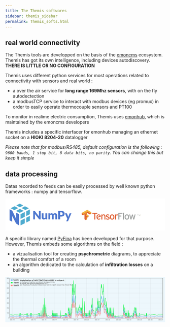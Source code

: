 ```yaml
---
title: The Themis softwares
sidebar: themis_sidebar
permalink: Themis_softs.html
---
```


## real world connectivity

The Themis tools are developped on the basis of the [emoncms](http://github.com/emoncms) ecosystem. 
Themis has got its own intelligence, including devices autodiscovery. **THERE IS LITTLE OR NO CONFIGURATION** 

Themis uses different python services for most operations related to connectivity with sensors and real world :

- a over the air service for **long range 169Mhz sensors**, with on the fly autodectection
- a modbusTCP service to interact with modbus devices (eg promux) in order to easily operate thermocouple sensors and PT100

To monitor in realime electric consumption, Themis uses [emonhub](http://github.com/openenergymonitor/emonhub), which is maintained by the emoncms developers

Themis includes a specific interfacer for emonhub managing an ethernet socket on a **HIOKI 8204-20** datalogger

*Please note that for modbus/RS485, default configuration is the following : `9600 bauds, 1 stop bit, 8 data bits, no parity`. You can change this but keep it simple*

## data processing

Datas recorded to feeds can be easily processed by well known python frameworks : numpy and tensorflow.

![logos](logos.png)

A specific library named [PyFina](https://pypi.org/project/PyFina/) has been developped for that purpose. However, Themis embeds some algorithms on the field :

- a vizualisation tool for creating **psychrometric** diagrams, to appreciate the thermal comfort of a room
- an algorithm dedicated to the calculation of **infiltration losses** on a building

![inf](INFLOSSES.png) 
 



